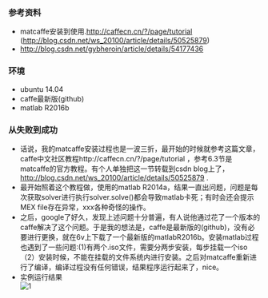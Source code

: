 ### 参考资料
* matcaffe安装到使用.http://caffecn.cn/?/page/tutorial (http://blog.csdn.net/ws_20100/article/details/50525879)
* http://blog.csdn.net/gybheroin/article/details/54177436

### 环境
* ubuntu 14.04
* caffe最新版(github)
* matlab R2016b

### 从失败到成功
* 话说，我的matcaffe安装过程也是一波三折，最开始的时候就参考这篇文章，caffe中文社区教程http://caffecn.cn/?/page/tutorial ，参考6.3节是matcaffe的官方教程。有个人单独把这一节转载到csdn blog上了，http://blog.csdn.net/ws_20100/article/details/50525879 .
* 最开始照着这个教程做，使用的matlab R2014a，结果一直出问题，问题是每次获取solver进行执行solver.solve()都会导致matlab卡死；有时会还会提示MEX file存在异常，xxx各种奇怪的操作。
* 之后，google了好久，发现上述问题十分普遍，有人说他通过花了一个版本的caffe解决了这个问题。于是我的想法是，caffe是最新版的(github)，没有必要进行更换，就在6v上下载了一个最新版的matlabR2016b。安装matlab过程也遇到了一些问题:(1)有两个.iso文件，需要分两步安装，每步挂载一个iso（2）安装时候，不能在挂载的文件系统内进行安装。之后对matcaffe重新进行了编译，编译过程没有任何错误，结果程序运行起来了，nice。
* 实例运行结果  
  ![1](https://cloud.githubusercontent.com/assets/16068384/23211979/7c02ca0e-f93f-11e6-90b9-612765b2e6ed.png)
